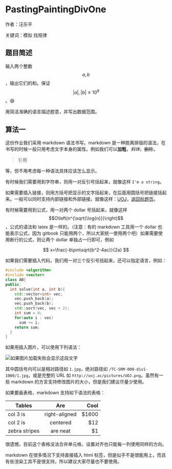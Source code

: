 # PastingPaintingDivOne
作者：汪乐平

关键词：模拟 找规律
## 题目简述
输入两个整数 $$a, b$$，输出它们的和。保证 $$\left|a\right|,\left|b\right|\le 10^{9}$$。:smile:

用简洁准确的语言描述题意，并写出数据范围。

## 算法一
这份作业我们采用 markdown 语法书写。markdown 是一种脱离排版的语法，在书写的时候一般只用考虑文字本身的属性。例如我们可以**加粗**，*斜体*，~~删除~~，

> 引用

等，但不用考虑每一种语法具体应该怎么显示。

有时候我们需要用到字符串，则用一对反引号括起来，就像这样 `I'm a string`。

如果需要插入链接，则用方括号把显示的文字括起来，在后面用圆括号把链接括起来。一般可以同时支持内部链接和外部链接。就像这样：[UOJ](http://uoj.ac/)，[返回标题页](/)。

有时候需要用到公式，用一对两个 dollar 号括起来，就像这样 $$O\left(n^{\sqrt{\log{n}}}\right)$$，公式的语法和 latex 是一样的。（注意：有的 markdown 工具用一个 dollar 也能表示公式，因为 gitbook 只能用两个，所以大家统一使用两个吧）如果需要使用断行的公式，则让两个 dollar 单独占一行即可，例如

$$
x=\frac{-b\pm\sqrt{b^2-4ac}}{2a}
$$

如果我们需要插入代码，我们用一对三个反引号括起来，还可以指定语言，例如：

```C++
#include <algorithm>
#include <vector>
class AB{
public:
  int solve(int a, int b){
    std::vector<int> vec;
    vec.push_back(a);
    vec.push_back(b);
    std::sort(vec, vec + 2);
    int sum = 0;
    for(auto i : vec)
      sum += i;
    return sum;
  }
}
```

如果用插入图片，可以使用下列语法：

![如果图片加载失败会显示这段文字](1.jpg)

其中圆括号内可以是相对路径如 `1.jpg`，绝对路径如 `/TC-SRM-000-div1-1000/1.jpg`，或是完整的 URL 如 `http://uoj.ac/pictures/UOJ.png`。虽然有一些 markdown 的方言支持修改图片的大小，但是我们建议尽量少使用。

如果要画表格，markdown 支持如下语法的表格：

| Tables        | Are           | Cool  |
| ------------- |:-------------:| -----:|
| col 3 is      | right-aligned | $1600 |
| col 2 is      | centered      |   $12 |
| zebra stripes | are neat      |    $1 |

很遗憾，目前这个表格没法合并单元格，设置对齐也只能每一列使用同样的方向。

markdown 在很多情况下支持直接插入 html 标签，但是似乎不是很能用上，而且有些渲染工具不是很支持，所以建议大家尽量也不要使用。

